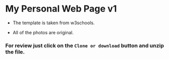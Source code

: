 # My Personal Web Page v1

- The template is taken from w3schools.

- All of the photos are original.

### For review just click on the `Clone or download` button and unzip the file.
